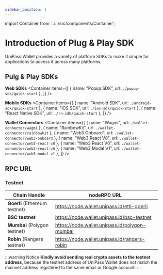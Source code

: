 ```yaml
---
sidebar_position: 1
---
```


import Container from '../../src/components/Container';

# Introduction of Plug & Play SDK

UniPass Wallet provides a variety of platform SDKs to make it simple for applications to access it across many platforms.


## Pulg & Play SDKs
**Web SDKs**
<Container
items={[
    {
    name: "Popup SDK",
    url: `./popup-sdk/quick-start`
    },
    ]}
/>

**Mobile SDKs**
<Container
items={[
    {
    name: "Android SDK",
    url: `./android-sdk/quick-start`
    },
    {
    name: "iOS SDK",
    url: `./ios-sdk/quick-start`
    },
    {
    name: "React Native SDK",
    url: `./rn-sdk/quick-start`
    },
    ]}
/>

**Wallet Connectors**
<Container
items={[
    {
    name: "Wagmi",
    url: `./wallet-connector/wagmi`
    },
    {
    name: "RainbowKit",
    url: `./wallet-connector/rainbowkit`
    },
    {
    name: "Web3 Onboard",
    url: `./wallet-connector/web3-onboard`
    },
    {
    name: "Web3 React V8",
    url: `./wallet-connector/web3-react-v8`
    },
    {
    name: "Web3 React V6",
    url: `./wallet-connector/web3-react-v6`
    },
    {
    name: "Web3 Modal V1",
    url: `./wallet-connector/web3-modal-v1`
    },
    ]}
/>

## RPC URL

### Testnet

| Chain Handle                  | nodeRPC URL                                   |
| ----------------------------- | --------------------------------------------- |
| **Goerli** (Ethereum testnet) | https://node.wallet.unipass.id/eth-goerli     |
| **BSC testnet**               | https://node.wallet.unipass.id/bsc-testnet    |
| **Mumbai** (Polygon testnet)  | https://node.wallet.unipass.id/polygon-mumbai |
| **Robin** (Rangers testnet)   | https://node.wallet.unipass.id/rangers-robin  |

:::warning Notice
**Kindly avoid sending real crypto assets to the testnet address**, because the testnet address of UniPass Wallet does not match the mainnet address registered to the same email or Google account.
:::
